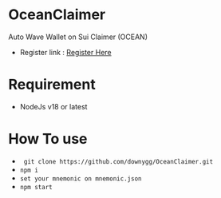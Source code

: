# OceanClaimer
Auto Wave Wallet on Sui Claimer (OCEAN)<br>
- Register link : [Register Here](t.me/waveonsuibot/walletapp?startapp=1528002)

# Requirement
- NodeJs v18 or latest

# How To use
- ``` git clone https://github.com/downygg/OceanClaimer.git```
- ```npm i```
- ```set your mnemonic on mnemonic.json```
- ```npm start```
